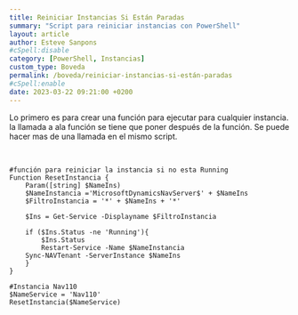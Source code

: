 ```yaml
---
title: Reiniciar Instancias Si Están Paradas
summary: "Script para reiniciar instancias con PowerShell"
layout: article
author: Esteve Sanpons
#cSpell:disable
category: [PowerShell, Instancias]
custom_type: Boveda
permalink: /boveda/reiniciar-instancias-si-están-paradas
#cSpell:enable
date: 2023-03-22 09:21:00 +0200
---
```


Lo primero es para crear una función para ejecutar para cualquier instancia.
la llamada a ala función se tiene que poner después de la función.
Se puede hacer mas de una llamada en el mismo script.

<br>

```
#función para reiniciar la instancia si no esta Running
Function ResetInstancia {
    Param([string] $NameIns)
    $NameInstancia ='MicrosoftDynamicsNavServer$' + $NameIns
    $FiltroInstancia = '*' + $NameIns + '*'

    $Ins = Get-Service -Displayname $FiltroInstancia

    if ($Ins.Status -ne 'Running'){
        $Ins.Status
        Restart-Service -Name $NameInstancia
	Sync-NAVTenant -ServerInstance $NameIns
    }
}

#Instancia Nav110
$NameService = 'Nav110'
ResetInstancia($NameService)



```
